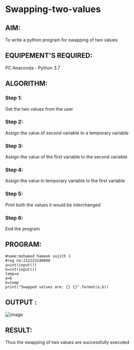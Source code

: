 # Swapping-two-values
## AIM:
To write a python program for swapping of two values
## EQUIPEMENT'S REQUIRED: 
PC
Anaconda - Python 3.7
## ALGORITHM: 
### Step 1:
Get the two values from the user
### Step 2: 
Assign the value of second variable to a temporary variable 
### Step 3: 
Assign the value of the first variable to the second variable.
### Step 4:  
Assign the value in temporary variable to the first variable
### Step 5: 
Print both the values it would be interchanged
### Step 6: 
End the program
## PROGRAM:
~~~
#name:mohamed hameem sajith J
#reg no:212223240090
a=int(input())
b=int(input())
temp=a
a=b
b=temp
print("Swapped values are: {} {}".format(a,b))

~~~
## OUTPUT :
![image](https://github.com/Sajith7862/Swapping-two-values/assets/145972360/70a31ef4-a9a8-4402-936c-002db9bdf94b)

## RESULT:
Thus the swapping of two values are successfully executed



